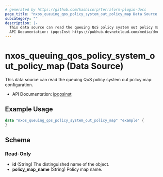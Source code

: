 ```yaml
---
# generated by https://github.com/hashicorp/terraform-plugin-docs
page_title: "nxos_queuing_qos_policy_system_out_policy_map Data Source - terraform-provider-nxos"
subcategory: ""
description: |-
  This data source can read the queuing QoS policy system out policy map configuration.
  API Documentation: ipqosInst https://pubhub.devnetcloud.com/media/dme-docs-10-2-2/docs/Qos/ipqos:Inst/
---
```


# nxos_queuing_qos_policy_system_out_policy_map (Data Source)

This data source can read the queuing QoS policy system out policy map configuration.

- API Documentation: [ipqosInst](https://pubhub.devnetcloud.com/media/dme-docs-10-2-2/docs/Qos/ipqos:Inst/)

## Example Usage

```terraform
data "nxos_queuing_qos_policy_system_out_policy_map" "example" {
}
```

<!-- schema generated by tfplugindocs -->
## Schema

### Read-Only

- **id** (String) The distinguished name of the object.
- **policy_map_name** (String) Policy map name.


